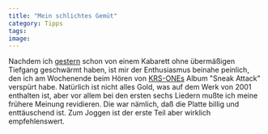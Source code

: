 ```yaml
---
title: "Mein schlichtes Gemüt"
category: Tipps
tags: 
image: 
---
```


Nachdem ich [gestern](http://www.misantropolis.de/2006/02/im-kabarett) schon von einem Kabarett ohne übermäßigen Tiefgang geschwärmt haben, ist mir der Enthusiasmus beinahe peinlich, den ich am Wochenende beim Hören von [KRS-ONEs](http://de.wikipedia.org/wiki/KRS-One) Album "Sneak Attack" verspürt habe. Natürlich ist nicht alles Gold, was auf dem Werk von 2001 enthalten ist, aber vor allem bei den ersten sechs Liedern mußte ich meine frühere Meinung revidieren. Die war nämlich, daß die Platte billig und enttäuschend ist. Zum Joggen ist der erste Teil aber wirklich empfehlenswert.